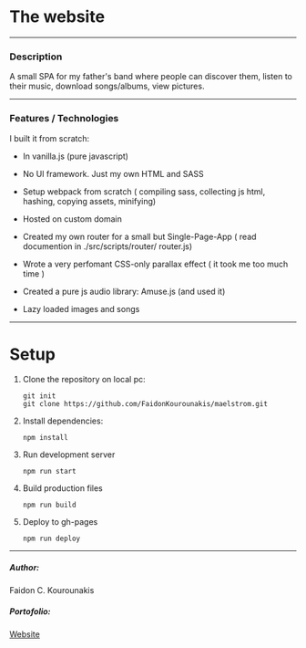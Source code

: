 # The website

****

### Description
A small SPA for my father's band where people can discover them, listen to their music, download songs/albums, view pictures.

****

### Features / Technologies
I built it from scratch: 
- In vanilla.js (pure javascript)

- No UI framework. Just my own HTML and SASS

- Setup webpack from scratch ( compiling sass, collecting js html, hashing, copying assets, minifying) 

- Hosted on custom domain

- Created my own router for a small but Single-Page-App ( read documention in ./src/scripts/router/
router.js)

- Wrote a very perfomant CSS-only parallax effect ( it took me too much time ) 

- Created a pure js audio library: Amuse.js (and used it)

- Lazy loaded images and songs

**** 

# Setup

1. Clone the repository on local pc:
    ```git
    git init
    git clone https://github.com/FaidonKourounakis/maelstrom.git
    ```
2. Install dependencies: 
    ```npm 
    npm install
    ```
3. Run development server
    ```npm
    npm run start
    ```
4. Build production files
    ```npm 
    npm run build
    ```
5. Deploy to gh-pages
    ```npm 
    npm run deploy
    ```
   

****

##### Author: 
Faidon C. Kourounakis
##### Portofolio: 
[Website](www.faidon.kourounakis.com)

